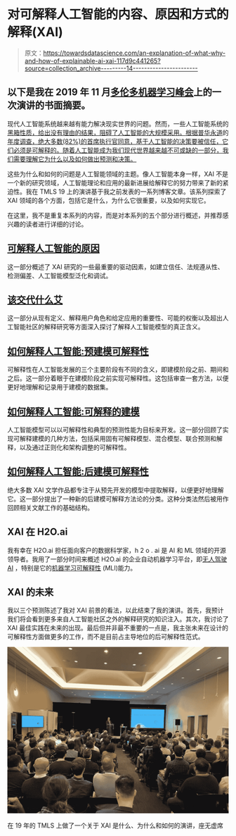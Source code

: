 # 对可解释人工智能的内容、原因和方式的解释(XAI)

> 原文：<https://towardsdatascience.com/an-explanation-of-what-why-and-how-of-explainable-ai-xai-117d9c441265?source=collection_archive---------14----------------------->

## 以下是我在 2019 年 11 月[多伦多机器学习峰会](https://torontomachinelearning.com/)上的一次演讲的书面摘要。

现代人工智能系统越来越有能力解决现实世界的问题。然而，一些人工智能系统的[黑箱性质，给出没有理由的结果，阻碍了人工智能的大规模采用。根据普华永道](https://medium.com/element-ai-research-lab/a-taxonomy-of-ai-trustability-challenges-1c68f160d027)的[年度调查，绝大多数(82%)的首席执行官同意，基于人工智能的决策要被信任，它们必须是可解释的。随着人工智能成为我们现代世界越来越不可或缺的一部分，我们需要理解它为什么以及如何做出预测和决策。](https://www.computerweekly.com/news/252462403/Bosses-want-to-see-explainable-AI)

这些为什么和如何的问题是人工智能领域的主题。像人工智能本身一样，XAI 不是一个新的研究领域，人工智能理论和应用的最新进展给解释它的努力带来了新的紧迫性。我在 TMLS 19 上的演讲基于我之前发表的一系列博客文章。该系列探索了 XAI 领域的各个方面，包括它是什么，为什么它很重要，以及如何实现它。

在这里，我不是重复本系列的内容，而是对本系列的五个部分进行概述，并推荐感兴趣的读者进行详细的讨论。

## [可解释人工智能的原因](https://www.elementai.com/news/2019/the-why-of-explainable-ai)

这一部分概述了 XAI 研究的一些最重要的驱动因素，如建立信任、法规遵从性、检测偏差、人工智能模型泛化和调试。

## [该交代什么艾](https://www.elementai.com/news/2019/the-what-of-explainable-ai)

这一部分从现有定义、解释用户角色和给定应用的重要性、可能的权衡以及超出人工智能社区的解释研究等方面深入探讨了解释人工智能模型的真正含义。

## [如何解释人工智能:预建模可解释性](/the-how-of-explainable-ai-pre-modelling-explainability-699150495fe4)

可解释性在人工智能发展的三个主要阶段有不同的含义，即建模阶段之前、期间和之后。这一部分着眼于在建模阶段之前实现可解释性。这包括审查一套方法，以便更好地理解和记录用于建模的数据集。

## [如何解释人工智能:可解释的建模](/the-how-of-explainable-ai-explainable-modelling-55c8c43d7bed)

人工智能模型可以以可解释性和典型的预测性能为目标来开发。这一部分回顾了实现可解释建模的几种方法，包括采用固有可解释模型、混合模型、联合预测和解释，以及通过正则化和架构调整的可解释性。

## [如何解释人工智能:后建模可解释性](/the-how-of-explainable-ai-post-modelling-explainability-8b4cbc7adf5f)

绝大多数 XAI 文学作品都专注于从预先开发的模型中提取解释，以便更好地理解它。这一部分提出了一种新的后建模可解释方法论的分类。这种分类法然后被用作回顾相关文献工作的基础结构。

## XAI 在 H2O.ai

我有幸在 H2O.ai 担任面向客户的数据科学家，h 2 o . ai 是 AI 和 ML 领域的开源领导者。我用了一部分时间来概述 H2O.ai 的企业自动机器学习平台，即[无人驾驶 AI](https://www.h2o.ai/products/h2o-driverless-ai/) ，特别是它的[机器学习可解释性](http://docs.h2o.ai/driverless-ai/latest-stable/docs/booklets/MLIBooklet.pdf) (MLI)能力。

## XAI 的未来

我以三个预测陈述了我对 XAI 前景的看法，以此结束了我的演讲。首先，我预计我们将会看到更多来自人工智能社区之外的解释研究的知识注入。其次，我讨论了 XAI 最佳实践在未来的出现。最后但并非最不重要的一点是，我主张未来在设计的可解释性方面做更多的工作，而不是目前占主导地位的后可解释性范式。

![](img/ed7c102348a198cb15647e33ebaaefbb.png)

在 19 年的 TMLS 上做了一个关于 XAI 是什么、为什么和如何的演讲，座无虚席